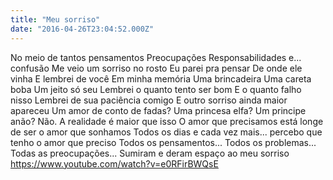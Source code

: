 ```yaml
---
title: "Meu sorriso"
date: "2016-04-26T23:04:52.000Z"
---
```


No meio de tantos pensamentos Preocupações Responsabilidades e... confusão Me veio um sorriso no rosto Eu parei pra pensar De onde ele vinha E lembrei de você Em minha memória Uma brincadeira Uma careta boba Um jeito só seu Lembrei o quanto tento ser bom E o quanto falho nisso Lembrei de sua paciência comigo E outro sorriso ainda maior apareceu Um amor de conto de fadas? Uma princesa elfa? Um principe anão? Não. A realidade é maior que isso O amor que precisamos está longe de ser o amor que sonhamos Todos os dias e cada vez mais... percebo que tenho o amor que preciso Todos os pensamentos... Todos os problemas... Todas as preocupações... Sumiram e deram espaço ao meu sorriso   https://www.youtube.com/watch?v=e0RFirBWQsE